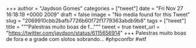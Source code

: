 
+++
author = "Jaydson Gomes"
categories = ["tweet"]
date = "Fri Nov 27 16:18:19 +0000 2009"
draft = false
image = "No media found for this Tweet"
slug = "2069910cbb2bafb7726b60f72f1779363abdb9b8"
tags = ["tweet"]
title = """Palestras muito boas de f..."""
tweet = true
tweet_url = "https://twitter.com/jaydson/status/6115656914"
+++
Palestras muito boas de fora e a grade com slotos sobrando... #phpconfbr #wtf

